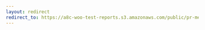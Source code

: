 ```yaml
---
layout: redirect
redirect_to: https://a8c-woo-test-reports.s3.amazonaws.com/public/pr-merge/40773/api/index.html
---
```

